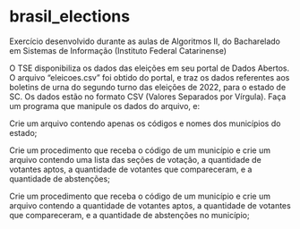 # brasil_elections

Exercício desenvolvido durante as aulas de Algoritmos II, do Bacharelado em Sistemas de Informação (Instituto Federal Catarinense)

O TSE disponibiliza os dados das eleições em seu portal de Dados Abertos. O arquivo “eleicoes.csv” foi obtido do portal, e traz os dados referentes aos boletins de urna do segundo turno das eleições de 2022, para o estado de SC. Os dados estão no formato CSV (Valores Separados por Vírgula).
Faça um programa que manipule os dados do arquivo, e:

Crie um arquivo contendo apenas os códigos e nomes dos municípios do estado;

Crie um procedimento que receba o código de um município e crie um arquivo contendo uma lista das seções de votação, a quantidade de votantes aptos, a quantidade de votantes que compareceram, e a quantidade de abstenções;

Crie um procedimento que receba o código de um município e crie um arquivo contendo a quantidade de votantes aptos, a quantidade de votantes que compareceram, e a quantidade de abstenções no município;
